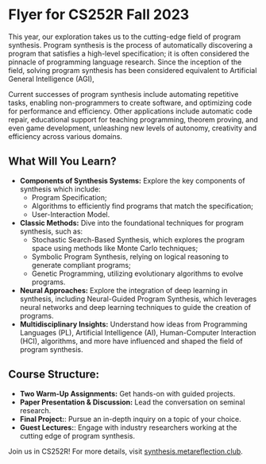 # Flyer for CS252R Fall 2023

This year, our exploration takes us to the cutting-edge field of program synthesis. Program synthesis is the process of automatically discovering a program that satisfies a high-level specification; it is often considered the pinnacle of programming language research. Since the inception of the field, solving program synthesis has been considered equivalent to Artificial General Intelligence (AGI), 

Current successes of program synthesis include automating repetitive tasks, enabling non-programmers to create software, and optimizing code for performance and efficiency. Other applications include automatic code repair, educational support for teaching programming, theorem proving, and even game development, unleashing new levels of autonomy, creativity and efficiency across various domains.

## What Will You Learn?

- **Components of Synthesis Systems:** Explore the key components of synthesis which include:
  - Program Specification;
  - Algorithms to efficiently find programs that match the specification;
  - User-Interaction Model.
- **Classic Methods:** Dive into the foundational techniques for program synthesis, such as:
  - Stochastic Search-Based Synthesis, which explores the program space using methods like Monte Carlo techniques;
  - Symbolic Program Synthesis, relying on logical reasoning to generate compliant programs;
  - Genetic Programming, utilizing evolutionary algorithms to evolve programs.
- **Neural Approaches:** Explore the integration of deep learning in synthesis, including Neural-Guided Program Synthesis, which leverages neural networks and deep learning techniques to guide the creation of programs.
- **Multidisciplinary Insights:** 
  Understand how ideas from Programming Languages (PL), Artificial Intelligence (AI), Human-Computer Interaction (HCI), algorithms, and more have influenced and shaped the field of program synthesis.

## Course Structure:

- **Two Warm-Up Assignments:** Get hands-on with guided projects.
- **Paper Presentation & Discussion:** Lead the conversation on seminal research.
- **Final Project:**: Pursue an in-depth inquiry on a topic of your choice.
- **Guest Lectures:**: Engage with industry researchers working at the cutting edge of program synthesis.

Join us in CS252R!
For more details, visit [synthesis.metareflection.club](https://synthesis.metareflection.club).
